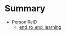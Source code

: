 # Summary

* [Person ReID](person-reid/README.md)
    * [end_to_end_learning](person-reid/end_to_end_deep_learning_for_person_search.md)
